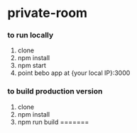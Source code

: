 # private-room

### to run locally

1. clone
2. npm install
3. npm start
4. point bebo app at {your local IP}:3000

### to build production version

1. clone
2. npm install
3. npm run build
=======

